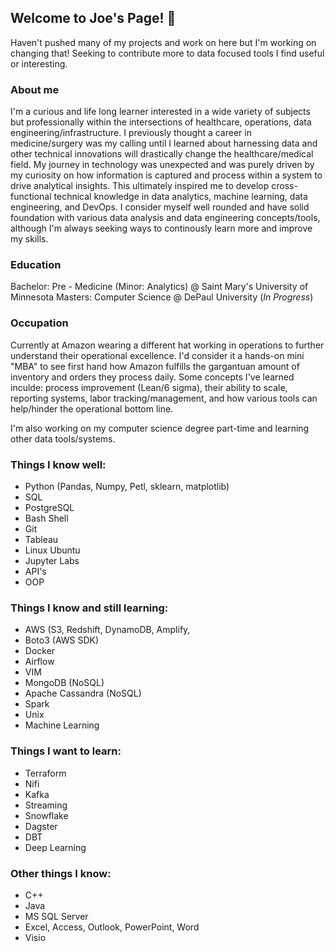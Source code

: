 ## Welcome to Joe's Page!  👋

Haven't pushed many of my projects and work on here but I'm working on changing that! 
Seeking to contribute more to data focused tools I find useful or interesting.


### About me
I'm a curious and life long learner interested in a wide variety of subjects but professionally within the intersections of healthcare, operations, data engineering/infrastructure. I previously thought a career in medicine/surgery was my calling until I learned about harnessing data and other technical innovations will drastically change the healthcare/medical field. My journey in technology was unexpected and was purely driven by my curiosity on how information is captured and process within a system to drive analytical insights. This ultimately inspired me to develop cross-functional technical knowledge in data analytics, machine learning, data engineering, and DevOps. I consider myself well rounded and have solid foundation with various data analysis and data engineering concepts/tools, although I'm always seeking ways to continously learn more and improve my skills. 

### Education
Bachelor: Pre - Medicine (Minor: Analytics) @ Saint Mary's University of Minnesota
Masters: Computer Science @ DePaul University (_In Progress_)

### Occupation
Currently at Amazon wearing a different hat working in operations to further understand their operational excellence. I'd consider it a hands-on mini "MBA" to see first hand how Amazon fulfills the gargantuan amount of inventory and orders they process daily. Some concepts I've learned inculde: process improvement (Lean/6 sigma), their ability to scale, reporting systems, labor tracking/management, and how various tools can help/hinder the operational bottom line. 

I'm also working on my computer science degree part-time and learning other data tools/systems.




### Things I know well:
- Python (Pandas, Numpy, Petl, sklearn, matplotlib)
- SQL
- PostgreSQL
- Bash Shell
- Git
- Tableau
- Linux Ubuntu
- Jupyter Labs
- API's
- OOP

### Things I know and still learning:
- AWS (S3, Redshift, DynamoDB, Amplify, 
- Boto3 (AWS SDK)
- Docker
- Airflow
- VIM
- MongoDB (NoSQL)
- Apache Cassandra (NoSQL)
- Spark
- Unix
- Machine Learning 

### Things I want to learn:
- Terraform
- Nifi
- Kafka
- Streaming 
- Snowflake
- Dagster
- DBT
- Deep Learning 


### Other things I know:
- C++
- Java
- MS SQL Server
- Excel, Access, Outlook, PowerPoint, Word
- Visio

<!--
**jmalinao19/jmalinao19** is a ✨ _special_ ✨ repository because its `README.md` (this file) appears on your GitHub profile.

Here are some ideas to get you started:

- 🔭 I’m currently working on ...
- 🌱 I’m currently learning ...
- 👯 I’m looking to collaborate on ...
- 🤔 I’m looking for help with ...
- 💬 Ask me about ...
- 📫 How to reach me: ...
- 😄 Pronouns: ...
- ⚡ Fun fact: ...
-->
